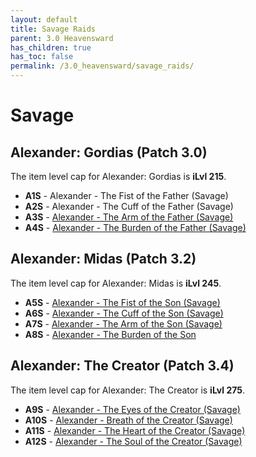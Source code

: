 ```yaml
---
layout: default
title: Savage Raids
parent: 3.0 Heavensward
has_children: true
has_toc: false
permalink: /3.0_heavensward/savage_raids/
---
```


# Savage

## Alexander: Gordias (Patch 3.0)

The item level cap for Alexander: Gordias is **iLvl 215**.

- **A1S** - Alexander - The Fist of the Father (Savage)
- **A2S** - Alexander - The Cuff of the Father (Savage)
- **A3S** - [Alexander - The Arm of the Father (Savage)](a3s/README.md)
- **A4S** - [Alexander - The Burden of the Father (Savage)](a4s/README.md)

## Alexander: Midas (Patch 3.2)

The item level cap for Alexander: Midas is **iLvl 245**.

- **A5S** - [Alexander - The Fist of the Son (Savage)](a5s/README.md)
- **A6S** - [Alexander - The Cuff of the Son (Savage)](a6s/README.md)
- **A7S** - [Alexander - The Arm of the Son (Savage)](a7s/README.md)
- **A8S** - [Alexander - The Burden of the Son](a8s/README.md)

## Alexander: The Creator (Patch 3.4)

The item level cap for Alexander: The Creator is **iLvl 275**.

- **A9S** - [Alexander - The Eyes of the Creator (Savage)](a9s/README.md)
- **A10S** - [Alexander - Breath of the Creator (Savage)](a10s/README.md)
- **A11S** - [Alexander - The Heart of the Creator (Savage)](a11s/README.md)
- **A12S** - [Alexander - The Soul of the Creator (Savage)](a12s/README.md)
